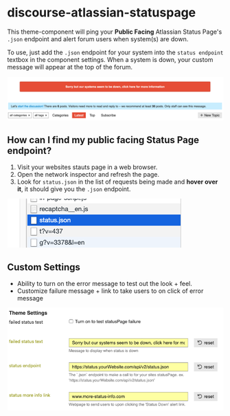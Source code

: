# discourse-atlassian-statuspage
This theme-component will ping your **Public Facing** Atlassian Status Page's `.json` endpoint and alert forum users when system(s) are down.

To use, just add the `.json` endpoint for your system into the `status endpoint` textbox in the component settings. When a system is down, your custom message will appear at the top of the forum.

![discourse atlassian statuspage example](readme-assets/discourse-statuspage-example.png)

## How can I find my public facing Status Page endpoint?
1) Visit your websites stauts page in a web browser.
2) Open the network inspector and refresh the page.
3) Look for `status.json` in the list of requests being made and **hover over it**, it should give you the `.json` endpoint.

![json endpoint example](readme-assets/json-endpoint.png)

## Custom Settings
- Ability to turn on the error message to test out the look + feel.
- Customize failure message + link to take users to on click of error message

![theme settings](readme-assets/discourse-statuspage-settings.png)
